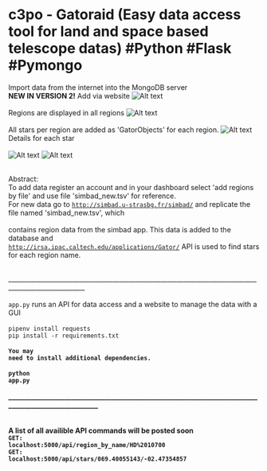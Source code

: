 # c3po - Gatoraid (Easy data access tool for land and space based telescope datas) #Python #Flask #Pymongo

Import data from the internet into the MongoDB server
<br>
<b>NEW IN VERSION 2!</b> Add via website
![Alt text](https://i.imgur.com/Sg8MwGn.png)
 <br></br>
Regions are displayed in all regions
![Alt text](https://i.imgur.com/94oF12j.png) 
<br></br>
All stars per region are added as 'GatorObjects' for each region.
![Alt text](https://i.imgur.com/LFC5v32.png)
Details for each star<br></br>
![Alt text](https://i.imgur.com/8xUA8TT.png)
![Alt text](https://i.imgur.com/1n2GmhY.png)<br><br>

 Abstract:<br>
 To add data register an account and in your dashboard select 'add regions by file' and use file 'simbad_new.tsv' for reference.<br>
 For new data go to <code>http://simbad.u-strasbg.fr/simbad/</code> and replicate the file named 'simbad_new.tsv', which<br></br>
contains region data from the simbad app. This data is added to the database and <br><code>http://irsa.ipac.caltech.edu/applications/Gator/</code> API is used to find stars for each region name.<br></br>
 
  ______________________________________________________________________________________________________<br><br>
  <code>app.py</code> runs an API for data access and a website to manage the data with a GUI</br><br>
  <code>pipenv install requests</code><br>
  <code>pip install -r requirements.txt</code><br></br>
   <b><code>You may need to install additional dependencies.</code><br></br>
  <code>python app.py</code><br><br>
  ______________________________________________________________________________________________________<br><br>
<br>
A list of all availible API commands will be posted soon<br>
<code><b>GET: </b>localhost:5000/api/region_by_name/HD%2010700</code><br>
<code><b>GET: </b>localhost:5000/api/stars/069.40055143/-02.47354857</code>



